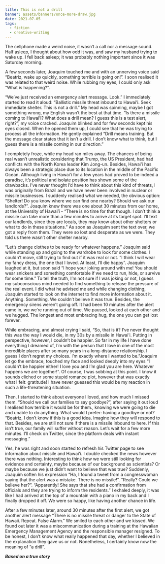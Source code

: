 ```yaml
---
title: This is not a drill
banner: assets/banners/once-more-draw.jpg
date: 2021-07-05
tags:
  - fiction
  - creative-writing
---
```


The cellphone made a weird noise, it wasn’t a call nor a message sound. Half asleep, I thought about how odd it was, and saw my husband trying to wake up. I fell back asleep; it was probably nothing important since it was Saturday morning.

A few seconds later, Joaquim touched me and with an unnerving voice said “Beatriz, wake up quickly, something terrible is going on!”. I soon realised it was related to that weird noise. While rubbing my eyes, I could only ask “What is happening?”.

“We’ve just received an emergency alert message. Look.” I immediately started to read it aloud: “Ballistic missile threat inbound to Hawai’i. Seek immediate shelter. This is not a drill.” My head was spinning, maybe I got something wrong, my English wasn’t the best at that time. “Is there a missile coming to Hawai’i? What does a drill mean? I guess this is a test alert, right?”, my voice cracked. Joaquim blinked and for few seconds kept his eyes closed. When he opened them up, I could see that he was trying to process all the information. He gently explained “Drill means training. But the message clear states that it isn’t a drill. I don’t know what to think, but I guess there is a missile coming in our direction.”

I completely froze, while my head ran miles away. The chances of being real wasn’t unrealistic considering that Trump, the US President, had had conflicts with the North Korea leader Kim Jong-un. Besides, Hawai’i has always been a strategic place due to its location in the middle of the Pacific Ocean. Although living in Hawai’i for a few years had proved to be indeed a paradise, it’s political and isolate position has shown some of the drawbacks. I’ve never thought I’d have to think about this kind of threats, I was originally from Brazil and we have never been involved in nuclear or missile businesses. I suddenly realised what we needed, the obvious option: “Shelter! Do you know where we can find one nearby? Should we ask our landlords?”. Joaquim knew there was one about 30 minutes from our home, at the University of Hawai’i - “There is no time for that though. I don’t think a missile can take more than a few minutes to arrive at its target spot. I’ll text our landlords, since they are locals, they may know about other shelters or what to do in these situations.” As soon as Joaquim sent the text over, we got a reply from them. They were so lost and desperate as we were. They told us there wasn’t other shelter nearby.

“Let’s change clothes to be ready for whatever happens.” Joaquim said while standing up and going to the wardrobe to look for some clothes. I couldn’t move, still trying to find out if it was real or not. “I think I will wear my fancy dress, the one that I loved. At least, I’ll die happy”. Joaquim laughed at it, but soon said “I hope your joking around with me! You should wear snickers and something comfortable if we need to run, hide, or survive for some time.” To tell the truth, I’m not sure if I was joking or not, I guess my subconscious mind needed to find something to release the pressure of the real event. I did what he advised me and while changing clothing, Joaquim started to look on the internet to find more information about it. Anything. Something. We couldn’t believe it was true. Besides, the emergency sirens weren’t going off. It had been 10 minutes after the alert came in, we we’re running out of time. We paused, looked at each other and we hugged. The longest and most embracing hug, the one you can get lost forever.

While embracing, and almost crying I said, “So, that is it? I’ve never thought this was the way I would die, in my 30s by a missile in Hawai’i. Putting in perspective, however, I couldn’t be happier. So far in my life I have done everything I dreamed of, I’m with the person that I love in one of the most incredible places after so many years in a long-distance relationship. I guess I don’t regret my choices. I’m exactly where I wanted to be.”Joaquim let go the embrace, touched my face and looked deeply into my eyes “I couldn’t be happier either! I love you and I’m glad you are here. Whatever happens we are together!”. Of course, I was sobbing at this point. I know it sounds cliched or some stupid romance plot, however that was exactly what I felt: gratitude! I have never guessed this would be my reaction in such a life-threatening situation.

Then, I started to think about everyone I loved, and how much I missed them. “Should we call our families to say goodbye?”, after saying it out loud I realised how terrible it would be for them., knowing we were going to die and unable to do anything. What would I prefer: having a goodbye or not? “Beatriz, I don’t know if this is a good idea. Imagine how they will respond to that. Besides, we are still not sure if there is a missile inbound to here. If this isn’t true, our family will suffer without reason. Let’s wait for a few more minutes. I’ll check on Twitter, since the platform deals with instant messaging.”

Yes, he was right and soon started to refresh his Twitter page to see information about missile and Hawai’i. I double checked the news however there was nothing. Interesting to think how we were still looking for evidence and certainty, maybe because of our background as scientists? Or maybe because we just didn’t want to believe that was true? Suddenly, Joaquim soften his expression “Ha, I found a tweet from a congresswoman saying that the alert was a mistake. There is no missile!”. “Really? Could we believe her?”. “Apparently! She says that she had a confirmation from officials and they are trying to inform the residents.” I exhaled deeply, it was like I had arrived at the top of a mountain with a piano in my back and I finally dropped it off. We were so happy, like having another chance in life.

After a few minutes later, around 30 minutes after the first alert, we got another alert message “There is no missile threat or danger to the State of Hawaii. Repeat. False Alarm.” We smiled to each other and we kissed. We found out later it was a miscommunication during a training at the Hawaiian Emergency Management Agency and the responsible manager resigned. To be honest, I don’t know what really happened that day, whether I believed in the explanation they gave us or not. Nonetheless, I certainly know now the meaning of “a drill”.

_**Based on a true story**_
